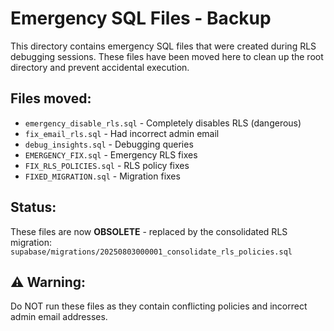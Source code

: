 # Emergency SQL Files - Backup

This directory contains emergency SQL files that were created during RLS debugging sessions. These files have been moved here to clean up the root directory and prevent accidental execution.

## Files moved:
- `emergency_disable_rls.sql` - Completely disables RLS (dangerous)
- `fix_email_rls.sql` - Had incorrect admin email 
- `debug_insights.sql` - Debugging queries
- `EMERGENCY_FIX.sql` - Emergency RLS fixes
- `FIX_RLS_POLICIES.sql` - RLS policy fixes
- `FIXED_MIGRATION.sql` - Migration fixes

## Status:
These files are now **OBSOLETE** - replaced by the consolidated RLS migration:
`supabase/migrations/20250803000001_consolidate_rls_policies.sql`

## ⚠️ Warning:
Do NOT run these files as they contain conflicting policies and incorrect admin email addresses.